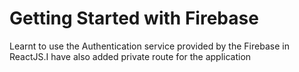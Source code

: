 # Getting Started with Firebase

Learnt to use the Authentication service provided by the Firebase in ReactJS.I have also added private route for the application 
